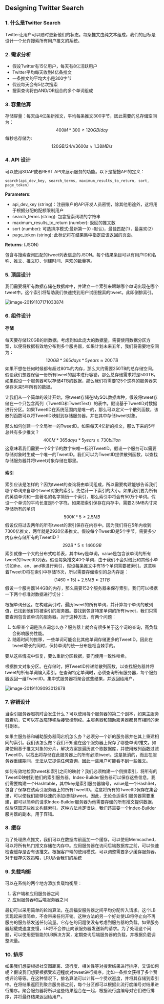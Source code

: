 ## Designing Twitter Search

### 1. 什么是Twitter Search

Twitter让用户可以随时更新他们的状态。每条推文由纯文本组成，我们的目标是设计一个允许搜索所有用户推文的系统。

### 2. 需求分析

* 假设Twitter有15亿用户，每天有8亿活跃用户
* Twitter平均每天收到4亿条推文
* 一条推文的平均大小是300字节
* 假设每天会有5亿次搜索
* 搜索查询将由AND/OR组合的多个单词组成

### 3. 容量估算

存储容量：每天由4亿条新推文，平均每条推文300字节，因此需要的总存储空间为：
$$
400M * 300 \ge 120GB/day
$$
每秒总存储为:
$$
120GB /24h/3600s \approx 1.38MB/s
$$

### 4. API 设计

可以使用SOAP或者REST API来展示服务的功能。以下是搜搜API的定义：

```
search(api_dev_key, search_terms, maximum_results_to_return, sort, page_token)
```

 **Parameters**: 

* api_dev_key (string)：注册账户的API开发人员密钥，除其他用途外，这将用于根据分配的配额限制用户
* search_terms (string):  包含搜索词项的字符串
* maximum_results_to_return (number): 返回的推文数
* sort (number):  可选排序模式:最新第一(0 -默认)，最佳匹配(1)，最喜欢(2) 
* page_token (string):   此标记将在结果集中指定应该返回的页面。 

 **Returns**: (JSON) 

 包含与搜索查询匹配的tweet列表信息的JSON。每个结果条目可以有用户ID和名称、推文、推文ID、创建时间、喜欢的数量等。 

### 5. 顶层设计

 我们需要将所有数据存储在数据库中，并建立一个索引来跟踪哪个单词出现在哪个tweet中。这个索引将帮助我们快速找到用户试图搜索的tweet。此即倒排索引。

 ![image-20191107171033874](C:\Users\xiehailian\OneDrive\xiehailian\coding-practice\go\design\twitter-search\image-20191107171033874.png)

### 6. 组件设计

#### 存储

每天要存储120GB的新数据。考虑到如此庞大的数据量，需要使用数据分区方案，以便将数据有效地分布到多个服务器，如果计划未来五年，我们将需要地空间为：
$$
120GB * 365days * 5years \approx 200TB
$$
如果不想在任何时候都有超过80%的内存，那么大约需要250TB的总存储空间。假设我们想要保留一份所有tweet的副本进行容错，那么总存储需求将是500TB。如果假设一个服务器可以存储4TB的数据，那么我们将需要125个这样的服务器来保存未来5年所有的数据。

让我们从一个简单的设计开始，将tweet存储在MySQL数据库种，假设将tweet存储在一个只包含两列（TweetID和TweetText）的表中。假设基于TweetID对数据进行分区。如果TweetID在系统范围内是唯一的，那么可以定义一个散列函数，该散列函数可以将TweetID映射到存储服务器，并在其中存储tweet对象。

那么如何创建一个全局唯一的TweetID。如果每天4亿新的推文，那么下来的5年总共有多少推文？
$$
400M * 365days * 5years \ge 730billion
$$
这意味着我们需要一个5字节的数字来唯一标识TweetID。假设一个服务可以需要存储对象时生成一个唯一的TweetID。我们可以为TweetID提供散列函数，以查找存储服务器并将tweet对象存储在那里。

#### 索引

索引应该是怎样的？因为tweet的查询将由单词组成，所以需要构建能够告诉我们哪个单词来自哪个tweet对象的索引。先估计一下索引的大小。如果我们要为所有的英语单词和一些著名的名字简历一个索引，那么索引中将会有50万个单词。假设一个单词的平均长度是5个字符。如果把索引保存在内存中，需要2.5MB内寸来存储所有的单词
$$
500K * 5 \ge 2.5MB
$$
假设仅将过去两年的所有tweet的索引保存在内存中。因为我们将在5年内收到7300亿推文，两年就是2920亿条推文。假设每个TweetID是5个字节，需要多少内存来存储所有的TweetID？
$$
292B * 5 \ge 1460GB
$$
索引就像一个大的分布式哈希表，其中key是单词，value是包含该单词的所有tweet的TweetID列表。假设每条推文40个单词，由于我们不会对借此和其他小单词如the、an、and等进行索引，假设每条推文中有15个单词需要被索引。这意味着TweetID将在索引中存储15次，所以需要存储索引的总内存是：
$$
(1460 * 15) + 2.5MB \approx 21TB
$$
假设一个服务器144GB的内存，那么需要152个服务器来保存索引。我们可以根据一下两个标准对数据进行切分：

根据单词分区。在构建索引时，遍历tweet的所有单词，并计算每个单词的散列值，已找到他们将被索引的服务器。要找到包含特定单词的所有tweet，我们只需要查询包含该单词的服务器。对于这种方法，有两个问题：

1. 如果某个词是热点词怎么办？服务器上就会有很多关于这个词的查询，高负载会影响服务性能。
2. 随着时间的推移，一些单词可能会比其他单词存储更多的TweetID。因此在tweet增长的同时，保持单词的统一分布是相当棘手的。

要从这些情况中恢复，要么重新分区数据，要门使用一致性哈希。

根据推文对象分区。在存储时，把TweetID传递给散列函数，以查找服务器并将tweet的所有单词编入索引。在查询特定单词时，必须查询所有服务器，每个服务器返回一组TweetID。集中式服务器将聚合这些结果，并返回给用户。

![image-20191109093012678](C:\Users\xiehailian\OneDrive\xiehailian\coding-practice\go\design\twitter-search\image-20191109093012678.png)

### 7. 容错设计

当索引服务器宕机时会发生什么？可以使用每个服务器的第二个副本，如果主服务器宕机，它可以在故障转移后接管控制权。主服务器和辅助服务器都具有相同的索引副本。

如果主服务器和辅助服务器同宕机怎么办？必须分一个新的服务器并在其上重建相同的索引。我们该怎么做？我们不知道在这个服务器上保存了哪些单词/推文。如果使用基于推文对象的分片，解决方案是遍历这个歌数据库，并使用散列函数过滤TweetID，以找出将存储在此服务器上的所有必须tweet。这是抵消的，而且在服务器重建期间，无法从它提供任何查询，因此一些用户可能看不到一些推文。

如何有效地检索tweet和索引之间的映射？我们必须构建一个倒排索引，将所有的TweetID映射到他们的索引服务器。Index-Builder服务器可以保存这些信息。我们需要构建一个Hashtable，其中key是索引服务器编号，value是一个HashSet，包含了保存在该索引服务器上的所有TweetID。注意将所有的TweetID保存在集合里，可以使我们能够快速的添加/删除tweet。因此，无论合适索引服务器需要重建，都可以简单的请求Index-Builder服务器为他需要存储的所有推文提供数据，然后获取这些推文构建索引。这种方法肯定很快，我们还需要一个Index-Builder服务器的副本，用于容错。

### 8. 缓存

为了处理热点推文，我们可以在数据库前面加一个缓存，可以使用Memcached，可以将所有热门推文存储在内存中。应用服务器在访问后端数据库之前，可以快速检查缓存是否有该推文。根据客户端的使用模式，可以调整需要多少缓存服务器。对于缓存失效策略，LRU适合我们的系统

### 9. 负载均衡

可以在系统的两个地方添加负载均衡层：

1. 客户端和应用服务器之间
2. 应用服务器和后端服务器之间

最初可以采用简单的轮询算法，在后福安服务器之间平均分配传入请求。这个LB实现起来很简单，不会带来任何开销。这种方法的另一个好处使LB将停止向不再服务的服务器发送任何流量。它存在的问题使没有考虑到服务器的负载。如果服务器超载或速度变慢，LB将不会停止向该服务器发送新的请求。为了处理这个问题，可以使用更智能的LB解决方案，定期查询后端服务器的负载，并根据负载调整流量。

### 10. 排序

如果我们想要根据社交图距离、流行度、相关性等对搜索结果进行排序，又该如何呢？假设我们想要根据受欢迎程度对tweet进行排序，比如一条推文获得了多个赞或评论等等。在这种情况下，排名算法可以计算一个受欢迎度，并将其存储到索引中。在将结果返回到聚合服务器之前，每个分区都可以根据此流行度编号对结果进行排序。聚合服务器将所以这些结果组合在一起，根据流行度编号对它们进行排序，并将最终结果返回给用户。






